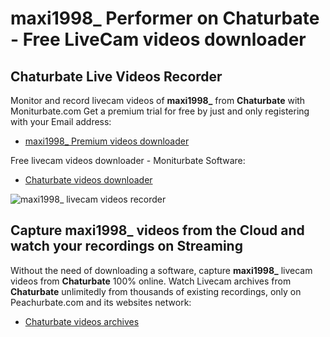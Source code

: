 # maxi1998_ Performer on Chaturbate - Free LiveCam videos downloader

## Chaturbate Live Videos Recorder

Monitor and record livecam videos of **maxi1998_** from **Chaturbate** with Moniturbate.com
Get a premium trial for free by just and only registering with your Email address:
* [maxi1998_ Premium videos downloader](https://moniturbate.com/request-demo-licence-key.html)

Free livecam videos downloader - Moniturbate Software:
* [Chaturbate videos downloader](https://moniturbate.com/moniturbate-download-software.html)

![maxi1998_ livecam videos recorder](https://peachurnet.com/templates/moniturbate-software.png)


## Capture maxi1998_ videos from the Cloud and watch your recordings on Streaming

Without the need of downloading a software, capture **maxi1998_** livecam videos from **Chaturbate** 100% online.
Watch Livecam archives from **Chaturbate** unlimitedly from thousands of existing recordings, only on Peachurbate.com and its websites network:
* [Chaturbate videos archives](https://peachurnet.com/)